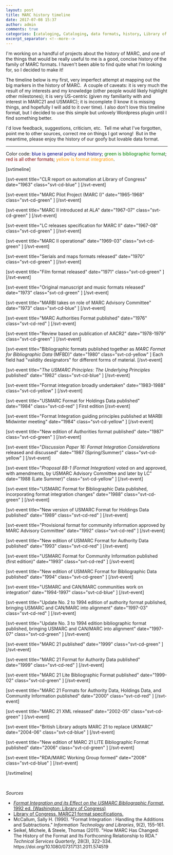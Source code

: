 ```yaml
---
layout: post
title: MARC history timeline
date: 2017-07-08 15:37
author: admin
comments: true
categories: [cataloging, Cataloging, data formats, history, Library of Congress, MARC]
excerpt_separator: <!--more-->
---
```

I'm working on a handful of projects about the history of MARC, and one of the things that would be really useful to me is a good, concise history of the family of MARC formats. I haven't been able to find quite what I'm looking for, so I decided to make it!
<!--more-->

The timeline below is my first, very imperfect attempt at mapping out the big markers in the history of MARC.  A couple of caveats: it is very much the result of my interests and my knowledge (other people would likely highlight other milestones); it is very US-centric (given my familiarity with and interest in MARC21 and USMARC); it is incomplete (I know it is missing things, and hopefully I will add to it over time). I also don't love this timeline format, but I decided to use this simple but unlovely Wordpress plugin until I find something better.

I'd love feedback, suggestions, criticism, etc.  Tell me what I've forgotten, point me to other sources, correct me on things I got wrong!  But in the meantime, please enjoy the history of our goofy but lovable data format.

<hr />

Color code: <span style="color: #000080;">blue is general policy and history</span>; <span style="color: #008000;">green is bibliographic format</span>; <span style="color: #800000;">red is all other formats</span>; <span style="color: #ff9900;">yellow is format integration</span>.

[svtimeline]

[svt-event title="CLR report on automation at Library of Congress" date="1963" class="svt-cd-blue" ] [/svt-event]

[svt-event title="MARC Pilot Project (MARC I)" date="1965-1968" class="svt-cd-green" ] [/svt-event]

[svt-event title="MARC II introduced at ALA" date="1967-07" class="svt-cd-green" ] [/svt-event]

[svt-event title="LC releases specification for MARC II" date="1967-08" class="svt-cd-green" ] [/svt-event]

[svt-event title="MARC II operational" date="1969-03" class="svt-cd-green" ] [/svt-event]

[svt-event title="Serials and maps formats released" date="1970" class="svt-cd-green" ] [/svt-event]

[svt-event title="Film format released" date="1971" class="svt-cd-green" ] [/svt-event]

[svt-event title="Original manuscript and music formats released" date="1973" class="svt-cd-green" ] [/svt-event]

[svt-event title="MARBI takes on role of MARC Advisory Committee" date="1973" class="svt-cd-blue" ] [/svt-event]

[svt-event title="MARC Authorities Format published" date="1976" class="svt-cd-red" ] [/svt-event]

[svt-event title="Review based on publication of AACR2" date="1978-1979" class="svt-cd-green" ] [/svt-event]

[svt-event title="Bibliographic formats published together as <em>MARC Format for Bibliographic Data</em> (MFBD)" date="1980" class="svt-cd-yellow" ] Each field had "validity designators" for different forms of material. [/svt-event]

[svt-event title="<em>The USMARC Principles: The Underlying Principles</em> published" date="1982" class="svt-cd-blue" ] [/svt-event]

[svt-event title="Format integration broadly undertaken" date="1983-1988" class="svt-cd-yellow" ] [/svt-event]

[svt-event title="USMARC Format for Holdings Data published" date="1984" class="svt-cd-red" ] First edition [/svt-event]

[svt-event title="Format Integration guiding principles published at MARBI Midwinter meeting" date="1984" class="svt-cd-yellow" ] [/svt-event]

[svt-event title="New edition of Authorities format published" date="1987" class="svt-cd-green" ] [/svt-event]

[svt-event title="<em>Discussion Paper 16: Format Integration Considerations</em> released and discussed" date="1987 (Spring/Summer)" class="svt-cd-yellow" ] [/svt-event]

[svt-event title="<em>Proposal 88-1 (Format Integration)</em> voted on and approved, with amendments, by USMARC Advisory Committee and later by LC" date="1988 (Late Summer)" class="svt-cd-yellow" ] [/svt-event]

[svt-event title="USMARC Format for Bibliographic Data published, incorporating format integration changes" date="1988" class="svt-cd-green" ] [/svt-event]

[svt-event title="New version of USMARC Format for Holdings Data published" date="1989" class="svt-cd-red" ] [/svt-event]

[svt-event title="Provisional format for community information approved by MARC Advisory Committee" date="1992" class="svt-cd-red" ] [/svt-event]

[svt-event title="New edition of USMARC Format for Authority Data published" date="1993" class="svt-cd-red" ] [/svt-event]

[svt-event title="USMARC Format for Community Information published (first edition)" date="1993" class="svt-cd-red" ] [/svt-event]

[svt-event title="New edition of USMARC Format for Bibliographic Data published" date="1994" class="svt-cd-green" ] [/svt-event]

[svt-event title="USMARC and CAN/MARC communities work on integration" date="1994-1997" class="svt-cd-blue" ] [/svt-event]

[svt-event title="Update No. 2 to 1994 edition of authority format published, bringing USMARC and CAN/MARC into alignment" date="1997-03" class="svt-cd-red" ] [/svt-event]

[svt-event title="Update No. 3 to 1994 edition bibliographic format published, bringing USMARC and CAN/MARC into alignment" date="1997-07" class="svt-cd-green" ] [/svt-event]

[svt-event title="MARC 21 published" date="1999" class="svt-cd-green" ] [/svt-event]

[svt-event title="MARC 21 Format for Authority Data published" date="1999" class="svt-cd-red" ] [/svt-event]

[svt-event title="MARC 21 Lite Bibliographic Format published" date="1999-02" class="svt-cd-green" ] [/svt-event]

[svt-event title="MARC 21 Formats for Authority Data, Holdings Data, and Community Information published" date="2000" class="svt-cd-red" ] [/svt-event]

[svt-event title="MARC 21 XML released" date="2002-05" class="svt-cd-green" ] [/svt-event]

[svt-event title="British Library adopts MARC 21 to replace UKMARC" date="2004-06" class="svt-cd-blue" ] [/svt-event]

[svt-event title="New edition of MARC 21 LITE Bibliographic Format published" date="2006" class="svt-cd-green" ] [/svt-event]

[svt-event title="RDA/MARC Working Group formed" date="2008" class="svt-cd-blue" ] [/svt-event]

[/svtimeline]

&nbsp;

<em>Sources</em>
<ul>
 	<li><a href="https://catalog.hathitrust.org/Record/002627586"><em>Format Integration and its Effect on the USMARC Bibliographic Format</em>, 1992 ed. (Washington: Library of Congress)</a></li>
 	<li><a href="https://www.loc.gov/marc/">Library of Congress. MARC21 format specifications.</a></li>
 	<li>McCallum, Sally H. (1990). "Format Integration : Handling the Additions and Subtractions." <em>Information Technology and Libraries</em>, 9(2), 155–161.</li>
 	<li>Seikel, Michele, &amp; Steele, Thomas (2011). "How MARC Has Changed: The History of the Format and Its Forthcoming Relationship to RDA." <em>Technical Services Quarterly</em>, 28(3), 322–334. https://doi.org/10.1080/07317131.2011.574519</li>
</ul>
